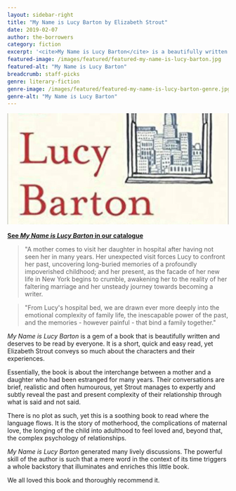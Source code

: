 ```yaml
---
layout: sidebar-right
title: "My Name is Lucy Barton by Elizabeth Strout"
date: 2019-02-07
author: the-borrowers
category: fiction
excerpt: '<cite>My Name is Lucy Barton</cite> is a beautifully written gem of a book.'
featured-image: /images/featured/featured-my-name-is-lucy-barton.jpg
featured-alt: "My Name is Lucy Barton"
breadcrumb: staff-picks
genre: literary-fiction
genre-image: /images/featured/featured-my-name-is-lucy-barton-genre.jpg
genre-alt: "My Name is Lucy Barton"
---
```


![My Name is Lucy Barton](/images/featured/featured-my-name-is-lucy-barton.jpg)

**[See <cite>My Name is Lucy Barton</cite> in our catalogue](https://suffolk.spydus.co.uk/cgi-bin/spydus.exe/ENQ/OPAC/BIBENQ?BRN=2093124)**

> "A mother comes to visit her daughter in hospital after having not seen her in many years. Her unexpected visit forces Lucy to confront her past, uncovering long-buried memories of a profoundly impoverished childhood; and her present, as the facade of her new life in New York begins to crumble, awakening her to the reality of her faltering marriage and her unsteady journey towards becoming a writer.

> "From Lucy's hospital bed, we are drawn ever more deeply into the emotional complexity of family life, the inescapable power of the past, and the memories - however painful - that bind a family together."

<cite>My Name is Lucy Barton</cite> is a gem of a book that is beautifully written and deserves to be read by everyone. It is a short, quick and easy read, yet Elizabeth Strout conveys so much about the characters and their experiences.

Essentially, the book is about the interchange between a mother and a daughter who had been estranged for many years. Their conversations are brief, realistic and often humourous, yet Strout manages to expertly and subtly reveal the past and present complexity of their relationship through what is said and not said.

There is no plot as such, yet this is a soothing book to read where the language flows. It is the story of motherhood, the complications of maternal love, the longing of the child into adulthood to feel loved and, beyond that, the complex psychology of relationships.

<cite>My Name is Lucy Barton</cite> generated many lively discussions. The powerful skill of the author is such that a mere word in the context of its time triggers a whole backstory that illuminates and enriches this little book.

We all loved this book and thoroughly recommend it.
